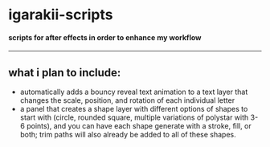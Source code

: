 # igarakii-scripts
#### scripts for after effects in order to enhance my workflow
---
## what i plan to include:
- automatically adds a bouncy reveal text animation to a text layer that changes the scale, position, and rotation of each individual letter
- a panel that creates a shape layer with different options of shapes to start with (circle, rounded square, multiple variations of polystar with 3-6 points), and you can have each shape generate with a stroke, fill, or both; trim paths will also already be added to all of these shapes.
